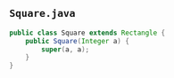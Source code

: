 ## `Square.java`

```java
public class Square extends Rectangle {
    public Square(Integer a) {
        super(a, a);
    }
}
```

